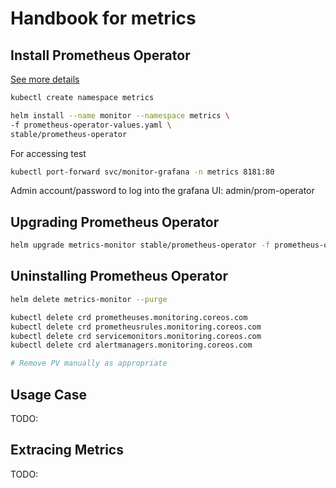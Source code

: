 # Handbook for metrics

## Install Prometheus Operator

[See more details](https://github.com/helm/charts/tree/master/stable/prometheus-operator)

```bash
kubectl create namespace metrics

helm install --name monitor --namespace metrics \
-f prometheus-operator-values.yaml \
stable/prometheus-operator
```

For accessing test

```bash
kubectl port-forward svc/monitor-grafana -n metrics 8181:80
```

Admin account/password to log into the grafana UI: admin/prom-operator

## Upgrading Prometheus Operator

```bash
helm upgrade metrics-monitor stable/prometheus-operator -f prometheus-operator-values.yaml
```

## Uninstalling Prometheus Operator

```bash
helm delete metrics-monitor --purge

kubectl delete crd prometheuses.monitoring.coreos.com
kubectl delete crd prometheusrules.monitoring.coreos.com
kubectl delete crd servicemonitors.monitoring.coreos.com
kubectl delete crd alertmanagers.monitoring.coreos.com

# Remove PV manually as appropriate
```

## Usage Case

TODO:

## Extracing Metrics

TODO: